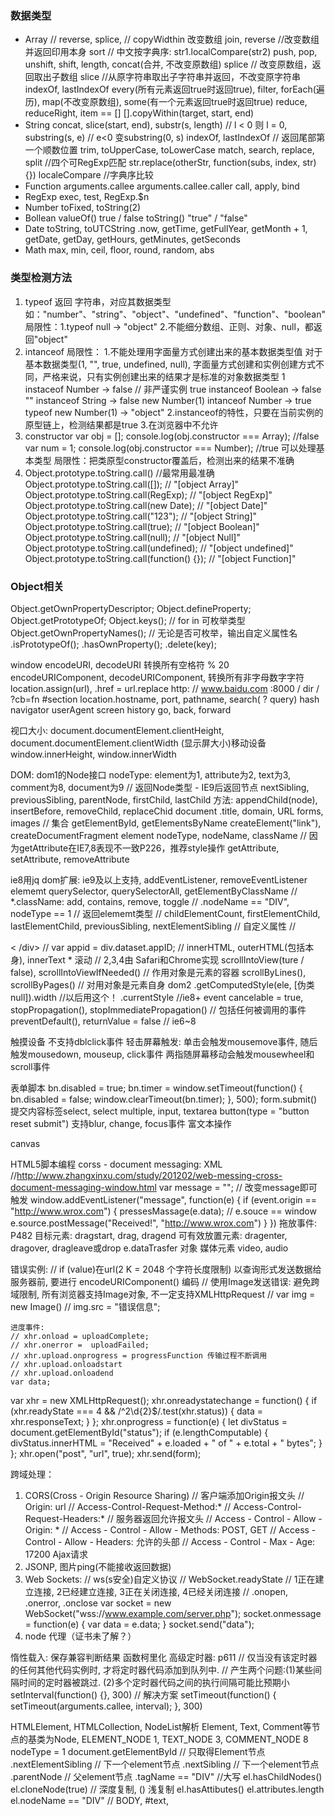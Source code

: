 ### 数据类型
- Array
    // reverse, splice, // copyWidthin 改变数组
    join, reverse //改变数组并返回印用本身
    sort // 中文按字典序: str1.localCompare(str2)
    push, pop, unshift, shift, length,
    concat(合并, 不改变原数组)
    splice // 改变原数组，返回取出子数组
    slice //从原字符串取出子字符串并返回，不改变原字符串
    indexOf, lastIndexOf
    every(所有元素返回true时返回true), filter, forEach(遍历), map(不改变原数组), some(有一个元素返回true时返回true)
    reduce, reduceRight, item == []
        [].copyWithin(target, start, end)
- String
    concat, slice(start, end), substr(s, length) // l < 0 则 l = 0, substring(s, e) // e<0 变substring(0, s)
    indexOf, lastIndexOf // 返回尾部第一个顺数位置
    trim, toUpperCase, toLowerCase
    match, search, replace, split //四个可RegExp匹配
        str.replace(otherStr, function(subs, index, str){})
    localeCompare //字典序比较
- Function
    arguments.callee
    arguments.callee.caller
    call, apply, bind
- RegExp
    exec, test, RegExp.$n
- Number
    toFixed, toString(2)
- Bollean
    valueOf() true / false
    toString()
    "true" / "false"
- Date
toString, toUTCString
    .now, getTime, getFullYear, getMonth + 1, getDate, getDay, getHours, getMinutes, getSeconds
- Math
max, min, ceil, floor, round, random, abs

### 类型检测方法
1. typeof
   返回 字符串，对应其数据类型
   如："number"、"string"、"object"、"undefined"、"function"、"boolean"
   局限性：1.typeof null -> "object"
          2.不能细分数组、正则、对象、null，都返回"object"
2. intanceof
    局限性：
    1.不能处理用字面量方式创建出来的基本数据类型值
    对于基本数据类型(1, "", true, undefined, null), 字面量方式创建和实例创建方式不同，严格来说，只有实例创建出来的结果才是标准的对象数据类型
    1 instaceof Number      -> false // 非严谨实例
    true instanceof Boolean -> false
    "" instanceof String    -> false
    new Number(1) intanceof Number -> true
    typeof new Number(1)    -> "object"
    2.instanceof的特性，只要在当前实例的原型链上，检测结果都是true
    3.在浏览器中不允许
3. constructor
    var obj = [];
    console.log(obj.constructor === Array); //false
    var num = 1;
    console.log(obj.constructor === Number); //true
    可以处理基本类型
    局限性：把类原型constructor覆盖后，检测出来的结果不准确
4. Object.prototype.toString.call()  //最常用最准确
    Object.prototype.toString.call([]); // "[object Array]"
    Object.prototype.toString.call(RegExp); // "[object RegExp]"
    Object.prototype.toString.call(new Date); // "[object Date]"
    Object.prototype.toString.call("123"); // "[object String]"
    Object.prototype.toString.call(true); // "[object Boolean]"
    Object.prototype.toString.call(null); // "[object Null]"
    Object.prototype.toString.call(undefined); // "[object undefined]"
    Object.prototype.toString.call(function() {}); // "[object Function]"

### Object相关
Object.getOwnPropertyDescriptor;
Object.defineProperty;
Object.getPrototypeOf;
Object.keys(); // for in 可枚举类型
Object.getOwnPropertyNames(); // 无论是否可枚举，输出自定义属性名
.isPrototypeOf();
.hasOwnProperty();
.delete(key);

window
encodeURI, decodeURI 转换所有空格符 % 20
encodeURIComponent, decodeURIComponent, 转换所有非字母数字字符
location.assign(url), .href = url.replace
http: //   www.baidu.com  :8000   / dir /   ?cb=fn    #section
    location.hostname, port, pathname, search( ? query) hash
navigator
userAgent
screen
history
go, back, forward

视口大小:
    document.documentElement.clientHeight, document.documentElement.clientWidth
(显示屏大小)移动设备
window.innerHeight, window.innerWidth

DOM:
    dom1的Node接口
nodeType: element为1, attribute为2, text为3, comment为8, document为9
    // 返回Node类型 - IE9后返回节点
nextSibling, previousSibling, parentNode, firstChild, lastChild
方法: appendChild(node), insertBefore, removeChild, replaceChid
document
    .title, domain, URL
forms, images // 集合
getElementById, getElementsByName
createElement("link"), createDocumentFragment
element
nodeType, nodeName, className
// 因为getAttribute在IE7,8表现不一致P226，推荐style操作
getAttribute, setAttribute, removeAttribute

ie8用jq
dom扩展: ie9及以上支持, addEventListener, removeEventListener
elememt
querySelector, querySelectorAll, getElementByClassName
// *.className: add, contains, remove, toggle
// .nodeName == "DIV", nodeType == 1
// 返回elememt类型
// childElementCount, firstElementChild, lastElementChild, previousSibling, nextElementSibling
// 自定义属性
// <div data-appID = "123" > < /div>
// var appid = div.dataset.appID;
// innerHTML, outerHTML(包括本身), innerText *
滚动
// 2,3,4由 Safari和Chrome实现
scrollIntoView(ture / false), scrollIntoViewIfNeeded() // 作用对象是元素的容器
scrollByLines(), scrollByPages() // 对用对象是元素自身
dom2
    .getComputedStyle(ele, [伪类null]).width //以后用这个！
    .currentStyle //ie8+
event
cancelable = true, stopPropagation(), stopImmediatePropagation() // 包括任何被调用的事件
preventDefault(), returnValue = false // ie6~8

触摸设备
不支持dblclick事件
轻击屏幕触发: 单击会触发mousemove事件, 随后触发mousedown, mouseup, click事件
两指随屏幕移动会触发mousewheel和scroll事件

表单脚本
bn.disabled = true;
bn.timer = window.setTimeout(function() {
    bn.disabled = false;
    window.clearTimeout(bn.timer);
}, 500);
form.submit()
提交内容标签select, select multiple, input, textarea
button(type = "button reset submit")
支持blur, change, focus事件
富文本操作

canvas

HTML5脚本编程
corss - document messaging: XML
    //http://www.zhangxinxu.com/study/201202/web-messing-cross-document-messaging-window.html
var message = "";
// 改变message即可触发
window.addEventListener("message", function(e) {
    if (event.origin == "http://www.wrox.com") {
        pressesMassage(e.data);
        // e.souce == window
        e.source.postMessage("Received!", "http://www.wrox.com")
    }
})
拖放事件: P482
目标元素: dragstart, drag, dragend
可有效放置元素: dragenter, dragover, dragleave或drop
e.dataTrasfer 对象
媒体元素
video, audio

错误实例:
    // if (value)在url(2 K = 2048 个字符长度限制) 以查询形式发送数据给服务器前, 要进行 encodeURIComponent() 编码
    // 使用Image发送错误: 避免跨域限制, 所有浏览器支持Image对象, 不一定支持XMLHttpRequest
    // var img = new Image()
    // img.src = "错误信息";

    进度事件:
    // xhr.onload = uploadComplete;
    // xhr.onerror =  uploadFailed;
    // xhr.upload.onprogress = progressFunction 传输过程不断调用
    // xhr.upload.onloadstart
    // xhr.upload.onloadend
    var data;
var xhr = new XMLHttpRequest();
xhr.onreadystatechange = function() {
    if (xhr.readyState === 4 && /^2\d{2}$/.test(xhr.status)) {
        data = xhr.responseText;
    }
};
xhr.onprogress = function(e) {
    let divStatus = document.getElementById("status");
    if (e.lengthComputable) {
        divStatus.innerHTML = "Received" + e.loaded + " of " + e.total + " bytes";
    }
};
xhr.open("post", "url", true);
xhr.send(form);

跨域处理：
1. CORS(Cross - Origin Resource Sharing)
    // 客户端添加Origin报文头
    // Origin: url
    // Access-Control-Request-Method:*
    // Access-Control-Request-Headers:*
    // 服务器返回允许报文头
    // Access - Control - Allow - Origin: *
    // Access - Control - Allow - Methods: POST, GET
    // Access - Control - Allow - Headers: 允许的头部
    // Access - Control - Max - Age: 17200
Ajax请求
2. JSONP, 图片ping(不能接收返回数据)
3. Web Sockets:
    // ws(s安全)自定义协议
    // WebSocket.readyState
    // 1正在建立连接, 2已经建立连接, 3正在关闭连接, 4已经关闭连接
    // .onopen, .onerror, .onclose
    var socket = new WebSocket("wss://www.example.com/server.php");
socket.onmessage = function(e) {
    var data = e.data;
}
socket.send("data");
4. node 代理（证书未了解？）

惰性载入: 保存兼容判断结果
函数柯里化
高级定时器: p611
    // 仅当没有该定时器的任何其他代码实例时, 才将定时器代码添加到队列中. 
    // 产生两个问题:(1)某些间隔时间的定时器被跳过. (2)多个定时器代码之间的执行间隔可能比预期小
setInterval(function() {}, 300)
    // 解决方案
setTimeout(function() {
    setTimeout(arguments.callee, interval);
}, 300)

HTMLElement, HTMLCollection, NodeList解析
Element, Text, Comment等节点的基类为Node, ELEMENT_NODE 1, TEXT_NODE 3, COMMENT_NODE 8
nodeType = 1
document.getElementById // 只取得Element节点
    .nextElementSibling // 下一个element节点
    .nextSibling // 下一个element节点
    .parentNode // 父element节点
    .tagName == "DIV" //大写
el.hasChildNodes()
el.cloneNode(true) // 深度复制, () 浅复制
el.hasAttibutes()
el.attributes.length
el.nodeName == "DIV" // BODY, #text, 